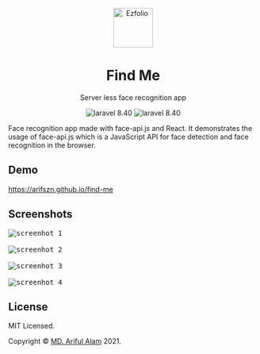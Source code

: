 <p align="center">
  <a href="http://arifszn.github.io/find-me" target="_blank">
    <img src="https://arifszn.github.io/find-me/logo.svg" alt="Ezfolio" title="Find Me" width="80">
  </a>
</p>

<h1 align="center">Find Me</h1>
<p align="center">Server less face recognition app</p>

<p align="center">
    <img src="https://img.shields.io/badge/face--api.js-blue" alt="laravel 8.40">
  <img src="https://img.shields.io/badge/react.js-blue" alt="laravel 8.40">
</p>

Face recognition app made with face-api.js and React. It demonstrates the usage of face-api.js which is a JavaScript API for face detection and face recognition in the browser.

## Demo

https://arifszn.github.io/find-me



## Screenshots

<kbd><img src="https://arifszn.github.io/find-me/assets/img/screenshots/1.png" alt="screenhot 1"/></kbd>
<br /><br />
<kbd><img src="https://arifszn.github.io/find-me/assets/img/screenshots/2.png" alt="screenhot 2"/></kbd>
<br /><br />
<kbd><img src="https://arifszn.github.io/find-me/assets/img/screenshots/3.png" alt="screenhot 3"/></kbd>
<br /><br />
<kbd><img src="https://arifszn.github.io/find-me/assets/img/screenshots/4.png" alt="screenhot 4"/></kbd>


## License

<p>MIT Licensed.</p>
<p>Copyright © <a href="https://arifszn.github.io">MD. Ariful Alam</a> 2021.</p>
